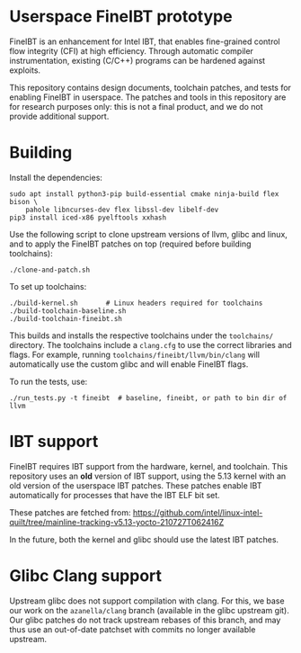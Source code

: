 # Userspace FineIBT prototype

FineIBT is an enhancement for Intel IBT, that enables fine-grained control flow
integrity (CFI) at high efficiency. Through automatic compiler instrumentation,
existing (C/C++) programs can be hardened against exploits.

This repository contains design documents, toolchain patches, and tests for
enabling FineIBT in userspace. The patches and tools in this repository are for
research purposes only: this is not a final product, and we do not provide
additional support.


# Building

Install the dependencies:

    sudo apt install python3-pip build-essential cmake ninja-build flex bison \
        pahole libncurses-dev flex libssl-dev libelf-dev
    pip3 install iced-x86 pyelftools xxhash

Use the following script to clone upstream versions of llvm, glibc and linux,
and to apply the FineIBT patches on top (required before building toolchains):

    ./clone-and-patch.sh

To set up toolchains:

    ./build-kernel.sh       # Linux headers required for toolchains
    ./build-toolchain-baseline.sh
    ./build-toolchain-fineibt.sh

This builds and installs the respective toolchains under the `toolchains/`
directory. The toolchains include a `clang.cfg` to use the correct libraries and
flags. For example, running `toolchains/fineibt/llvm/bin/clang` will
automatically use the custom glibc and will enable FineIBT flags.

To run the tests, use:

    ./run_tests.py -t fineibt  # baseline, fineibt, or path to bin dir of llvm


# IBT support

FineIBT requires IBT support from the hardware, kernel, and toolchain. This
repository uses an **old** version of IBT support, using the 5.13 kernel with an
old version of the userspace IBT patches. These patches enable IBT automatically
for processes that have the IBT ELF bit set.

These patches are fetched from:
https://github.com/intel/linux-intel-quilt/tree/mainline-tracking-v5.13-yocto-210727T062416Z

In the future, both the kernel and glibc should use the latest IBT patches.


# Glibc Clang support

Upstream glibc does not support compilation with clang. For this, we base our
work on the `azanella/clang` branch (available in the glibc upstream git).
Our glibc patches do not track upstream rebases of this branch, and may thus use
an out-of-date patchset with commits no longer available upstream.

